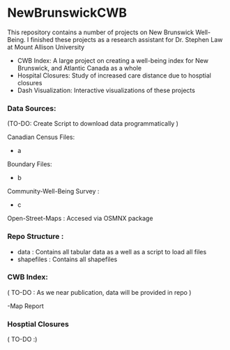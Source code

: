 # NewBrunswickCWB

This repository contains a number of projects on New Brunswick Well-Being. I finished these projects as a research assistant for Dr. Stephen Law at Mount Allison University

- CWB Index: A large project on creating a well-being index for New Brunswick, and Atlantic Canada as a whole 
- Hospital Closures: Study of increased care distance due to hosptial closures
- Dash Visualization: Interactive visualizations of these projects


### Data Sources: 

(TO-DO: Create Script to download data programmatically )

Canadian Census Files: 
  - a

Boundary Files: 
  - b

Community-Well-Being Survey : 
  - c


Open-Street-Maps : Accesed via OSMNX package 

### Repo Structure :

- data : Contains all tabular data as a well as a script to load all files
- shapefiles : Contains all shapefiles




### CWB Index: 

( TO-DO : As we near publication, data will be provided in repo ) 

-Map Report 



### Hosptial Closures

( TO-DO :)
